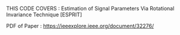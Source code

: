 THIS CODE COVERS    : Estimation of Signal Parameters Via Rotational Invariance Technique [ESPRIT]

PDF of Paper        : https://ieeexplore.ieee.org/document/32276/



